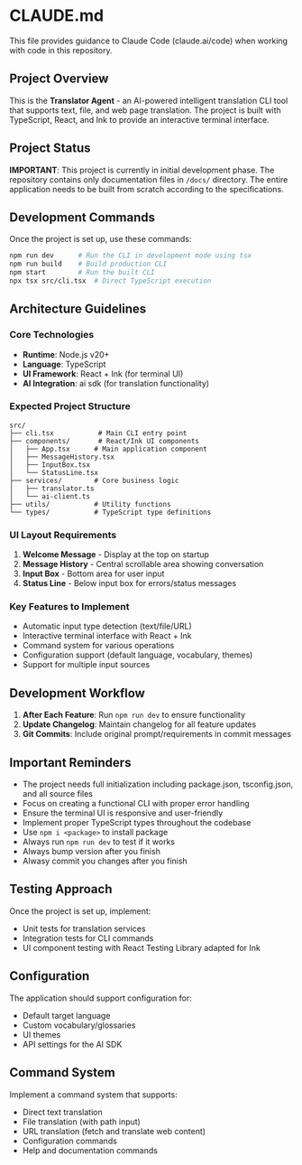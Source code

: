 # CLAUDE.md

This file provides guidance to Claude Code (claude.ai/code) when working with code in this repository.

## Project Overview

This is the **Translator Agent** - an AI-powered intelligent translation CLI tool that supports text, file, and web page translation. The project is built with TypeScript, React, and Ink to provide an interactive terminal interface.

## Project Status

**IMPORTANT**: This project is currently in initial development phase. The repository contains only documentation files in `/docs/` directory. The entire application needs to be built from scratch according to the specifications.

## Development Commands

Once the project is set up, use these commands:

```bash
npm run dev      # Run the CLI in development mode using tsx
npm run build    # Build production CLI  
npm start        # Run the built CLI
npx tsx src/cli.tsx  # Direct TypeScript execution
```

## Architecture Guidelines

### Core Technologies
- **Runtime**: Node.js v20+
- **Language**: TypeScript
- **UI Framework**: React + Ink (for terminal UI)
- **AI Integration**: ai sdk (for translation functionality)

### Expected Project Structure
```
src/
├── cli.tsx           # Main CLI entry point
├── components/       # React/Ink UI components
│   ├── App.tsx      # Main application component
│   ├── MessageHistory.tsx
│   ├── InputBox.tsx
│   └── StatusLine.tsx
├── services/        # Core business logic
│   ├── translator.ts
│   └── ai-client.ts
├── utils/           # Utility functions
└── types/           # TypeScript type definitions
```

### UI Layout Requirements
1. **Welcome Message** - Display at the top on startup
2. **Message History** - Central scrollable area showing conversation
3. **Input Box** - Bottom area for user input
4. **Status Line** - Below input box for errors/status messages

### Key Features to Implement
- Automatic input type detection (text/file/URL)
- Interactive terminal interface with React + Ink
- Command system for various operations
- Configuration support (default language, vocabulary, themes)
- Support for multiple input sources

## Development Workflow

1. **After Each Feature**: Run `npm run dev` to ensure functionality
2. **Update Changelog**: Maintain changelog for all feature updates
3. **Git Commits**: Include original prompt/requirements in commit messages

## Important Reminders

- The project needs full initialization including package.json, tsconfig.json, and all source files
- Focus on creating a functional CLI with proper error handling
- Ensure the terminal UI is responsive and user-friendly
- Implement proper TypeScript types throughout the codebase
- Use `npm i <package>` to install package
- Always run `npm run dev` to test if it works
- Always bump version after you finish
- Alwasy commit you changes after you finish

## Testing Approach

Once the project is set up, implement:
- Unit tests for translation services
- Integration tests for CLI commands
- UI component testing with React Testing Library adapted for Ink

## Configuration

The application should support configuration for:
- Default target language
- Custom vocabulary/glossaries
- UI themes
- API settings for the AI SDK

## Command System

Implement a command system that supports:
- Direct text translation
- File translation (with path input)
- URL translation (fetch and translate web content)
- Configuration commands
- Help and documentation commands